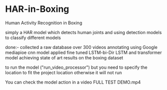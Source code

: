 # HAR-in-Boxing
Human Activity Recognition in Boxing

simply a HAR model which detects human joints and using detection models to classify different models

done:-
  collected a raw database over 300 videos
  annotating using Google mediapioe cnn model
  applied fine tuned LSTM-bi-Dir LSTM and transformer model
  achieving state of art results on the boxing dataset
 

to run the model ("run_video_processor") but you need to specify the location to fit the project location otherwise it will not run

You can check the model action in a video FULL TEST DEMO.mp4
